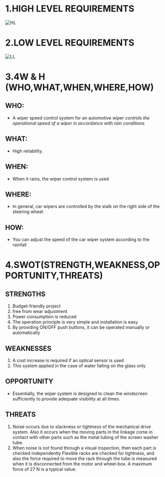 # 1.HIGH LEVEL REQUIREMENTS
  ![HL](https://user-images.githubusercontent.com/101395036/167819352-965361fd-4991-45bc-af88-d1e0cf2ea053.png)
# 2.LOW LEVEL REQUIREMENTS
  ![LL](https://user-images.githubusercontent.com/101395036/167819390-0b3a1a85-3e53-4b20-9b48-1219d8665057.png)
# 3.4W & H (WHO,WHAT,WHEN,WHERE,HOW)
 
 ## WHO:
   * A wiper speed control system for an automotive wiper *controls the operational speed of a wiper in accordance with rain conditions*
 ## WHAT:
   * High reliability.
 ## WHEN:
   * When it rains, the wiper control system is used
 ## WHERE:
   * In general, car wipers are controlled by the stalk on the right side of the steering wheel.
 ## HOW:
   * You can adjust the speed of the car wiper system according to the rainfall
# 4.SWOT(STRENGTH,WEAKNESS,OPPORTUNITY,THREATS)

 ## STRENGTHS
   1. Budget-friendly project
   2. free from wear adjustment
   3. Power consumption is reduced
   4. The operation principle is very simple and installation is easy
   5. By providing ON/OFF push buttons, it can be operated manually or automatically
 ## WEAKNESSES
   1. A cost increase is required if an optical sensor is used
   2. This system applied in the case of water falling on the glass only
 ## OPPORTUNITY
  * Essentially, the wiper system is designed to clean the windscreen sufficiently to provide adequate visibility at all times.
 ## THREATS
   1. Noise occurs due to slackness or tightness of the mechanical drive system. Also it occurs when the moving parts in the linkage come in contact with other parts         such as the metal tubing of the screen washer tube.
   2. When noise is not found through a visual inspection, then each part is checked independently Flexible racks are checked for tightness, and also the force               required to move the rack through the tube is measured when it is disconnected from the motor and wheel-box. A maximum force of 27 N is a typical value.
 
 
 
